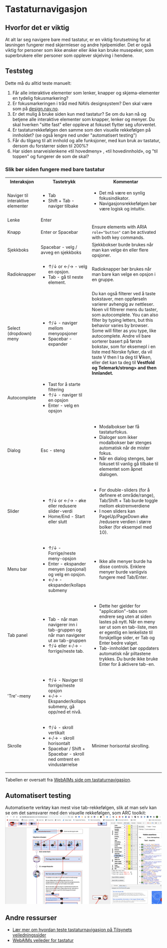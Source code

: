 # Tastaturnavigasjon

## Hvorfor det er viktig
At alt lar seg navigere bare med tastatur, er en viktig forutsetning for at løsningen fungerer med skjermleser og andre hjelpemidler. Det er også viktig for personer som ikke ønsker eller ikke kan bruke musepeker, som superbrukere eller personer som opplever skjelving i hendene.

## Teststeg
Dette må du alltid teste manuelt:

1. Får alle interaktive elementer som lenker, knapper og skjema-elementer en tydelig fokusmarkering?
2. Er fokusmarkeringen i tråd med NAVs designsystem? Den skal være som på [design.nav.no](https://design.nav.no/).
3. Er det mulig å bruke siden kun med tastatur?  Se om du kan nå og betjene alle interaktive elementer som knapper, lenker og menyer. Du skal hverken "sitte fast" eller oppleve at fokuset flytter seg uforventet.
4. Er tastaturrekkefølgen den samme som den visuelle rekkefølgen på innholdet? (se også lengre ned under "automatisert testing")
5. Får du tilgang til alt innhold og alle funksjoner, med kun bruk av tastatur, dersom du forstørrer siden til 200%? 
6. Har siden snarveislenkene «til hovedmeny» , «til hovedinnhold», og "til toppen" og fungerer de som de skal?  

### Slik bør siden fungere med bare tastatur
<table>
	<tbody><tr>
		<th scope="col">Interaksjon </th>
		<th scope="col">Tastetrykk</th>
		<th scope="col">Kommentar</th>
	</tr>
	<tr>
		<td>Naviger til interaktive elementer</td>
		<td><ul>
			<li><span class="keycap">Tab</span></li>
			<li><span class="keycap">Shift</span> + <span class="keycap">Tab</span> - naviger tilbake</li>
		</ul>			</td>
		<td>
			<ul>
				<li>Det må være en synlig fokusindikator.</li>
				<li>Navigasjonsrekkefølgen bør være logisk og intuitiv.</li>
			</ul>
		</td>
	</tr>
	<tr>
		<td>Lenke</td>
		<td><span class="keycap">Enter</span></td>
		<td></td>
	</tr>
	<tr>
		<td>Knapp</td>
		<td><span class="keycap">Enter</span> or <span class="keycap">Spacebar</span></td>
		<td>Ensure elements with ARIA <code>role="button"</code> can  be activated with both key commands.</td>
	</tr>
	<tr>
		<td>Sjekkboks</td>
		<td><span class="keycap">Spacebar</span> - velg / avveg en sjekkboks</td>
		<td>Sjekkbokser burde brukes når man kan velge én eller flere opsjoner.</td>
	</tr>
	<tr>
		<td>Radioknapper</td>
		<td>
			<ul>
				<li><span class="keycap">↑</span>/<span class="keycap">↓</span> or <span class="keycap">←</span>/<span class="keycap">→</span> - velg en opsjon. </li>
				<li><span class="keycap">Tab</span> - gå til neste element.</li>
			</ul>
		</td>
		<td>Radioknapper bør brukes når man bare kan velge en opsjon i en gruppe.</td>
	</tr>
	<tr>
		<td>Select (dropdown) meny</td>
		<td>
			<ul>
				<li><span class="keycap">↑</span>/<span class="keycap">↓</span> - naviger mellom menyopsjoner</li>
				<li><span class="keycap">Spacebar</span> - expander</li>
			</ul>
		</td>
		<td>Du kan også filterer ved å taste bokstaver, men oppførseln varierer avhengig av nettleser. Noen vil filtrerer mens du taster, som autocomplete. You can also filter by typing letters, but this behavior varies by browser. Some will filter as you type, like autocomplete. Andre vil bare sorterer basert på første bokstav, som for eksemepl i en liste med Norske fylker, da vil taste <span class="keycap">V</span> then <span class="keycap">I</span> ta deg til <strong>V</strong>iken, eller det kan ta deg til <strong>Vestfold og Telemark/strong> and then <strong>I</strong>nnlandet.</td>
	</tr>
	<tr>
		<td>Autocomplete</td>
		<td>
			<ul>
				<li>Tast for å starte filtering</li>
				<li><span class="keycap">↑</span>/<span class="keycap">↓</span> - naviger til en opsjon</li>
				<li><span class="keycap">Enter</span> - velg en opsjon</li>
			</ul>
		</td>
		<td></td>
	</tr>
	<tr>
		<td>Dialog</td>
		<td><span class="keycap">Esc</span> - steng</td>
		<td>
			<ul>
				<li>Modalbokser bør få tastaturfokus.</li>
				<li>Dialoger som ikker modalbokser bør stenges automatisk når de mister fokus.</li>
				<li>Når en dialog stenges, bør fokuset til vanlig gå tilbake til elementet som åpnet dialogen.</li>
			</ul>
		</td>
	</tr>
	<tr>
		<td>Slider</td>
		<td>
			<ul>
				<li><span class="keycap">↑</span>/<span class="keycap">↓</span> or <span class="keycap">←</span>/<span class="keycap">→</span> - øke eller redusere slider-verdi</li>
				<li><span class="keycap">Home</span>/<span class="keycap">End</span> - Start eller slutt</li>
			</ul>								
		</td>
		<td>
			<ul>
				<li>For double-sliders (for å definere et område/range), <span class="keycap">Tab</span>/<span class="keycap">Shift</span> + <span class="keycap">Tab</span> burde toggle mellom ekstremverdiene</li>
				<li>I noen sliders kan <span class="keycap">PageUp</span>/<span class="keycap">PageDown</span> øke /redusere verdien i større bolker (for eksempel med 10).</li>
			</ul>								
		</td>
	</tr>
	<tr>
		<td>Menu bar</td>
		<td>
			<ul>
				<li><span class="keycap">↑</span>/<span class="keycap">↓</span> - Forrige/neste meny-opsjon</li>
				<li><span class="keycap">Enter</span> - ekspander menyen (opsjonal) og velg en opsjon.</li>
				<li><span class="keycap">←</span>/<span class="keycap">→</span> - ekspander/kollaps submeny</li>
			</ul>
		</td>
		<td>
			<ul>
				<li>Ikke alle menyer burde ha disse controls. Enklere menyer burde vanligvis fungere med <span class="keycap">Tab</span>/<span class="keycap">Enter</span>.</li>
			</ul>
		</td>
	</tr>
	<tr>
		<td>Tab panel</td>
		<td>
			<ul>
				<li><span class="keycap">Tab</span> - når man navigerer inn i tab-gruppen og når man navigerer ut av tab-gruppen</li>
				<li><span class="keycap">↑</span>/<span class="keycap">↓</span> eller <span class="keycap">←</span>/<span class="keycap">→</span> - forrige/neste tab.</li>									
			</ul>
		</td>
		<td>
			<ul>
				<li>Dette her gjelder for "application"-tabs som endrere seg uten at siden lastes på nytt. Når en meny ser ut som en tab-liste, men er egentlig en lenkeliste til forskjellige sider, er <span class="keycap">Tab</span> og <span class="keycap">Enter</span> bedre valget.</li>
				<li>Tab-innholdet bør oppdaters automatisk når piltastene trykkes. Du burde ikke bruke Enter for å aktivere tab-en.</li>
			</ul>
		</td>
	</tr>
	<tr>
		<td>'Tre'-meny</td>
		<td>
			<ul>
				<li><span class="keycap">↑</span>/<span class="keycap">↓</span> - Naviger til forrige/neste opsjon</li>
				<li><span class="keycap">←</span>/<span class="keycap">→</span> - Ekspander/kollaps submeny, gå opp/ned et nivå.</li>
			</ul>
		</td>
		<td></td>
	</tr>
	<tr>						
		<td>Skrolle</td>
		<td>
			<ul>
				<li><span class="keycap">↑</span>/<span class="keycap">↓</span> - skroll vertikalt</li>
				<li><span class="keycap">←</span>/<span class="keycap">→</span> - skroll horisontalt</li>
				<li><span class="keycap">Spacebar</span> / <span class="keycap">Shift</span> + <span class="keycap">Spacebar</span> - skroll ned omtrent en vindustørrelse</li>
			</ul>
		</td>
		<td>
			<p>Minimer horisontal skrolling.</p>
		</td>
	</tr>
</tbody></table>

Tabellen er oversatt fra [WebAIMs side om tastaturnavigasjon](https://webaim.org/techniques/keyboard/). 

## Automatisert testing
Automatiserte verktøy kan mest vise tab-rekkefølgen, slik at man selv kan se om det samsvarer med den visuelle rekkefølgen, som ARC toolkit:
![Tabrekkefølge med ARC toolkit](/hvordan-faa-det-til/UU-testing/manuell-testing/tabrekkefolge.png)

## Andre ressurser
* [Lær mer om hvordan teste tastaturnavigasjon på Tilsynets veiledningssider](https://uu.difi.no/krav-og-regelverk/losningsforslag-web/tastaturnavigasjon)
* [WebAIMs veileder for tastatur](https://webaim.org/techniques/keyboard/)
